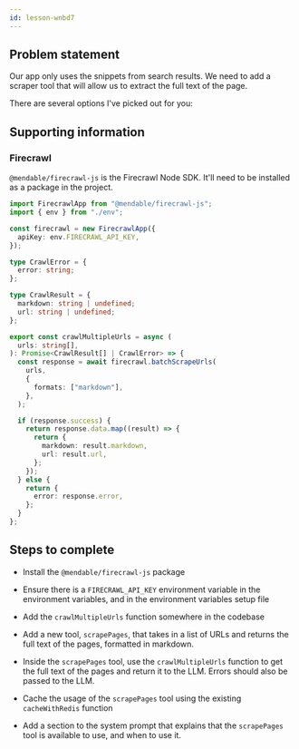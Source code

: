 ```yaml
---
id: lesson-wnbd7
---
```


## Problem statement

Our app only uses the snippets from search results. We need to add a scraper tool that will allow us to extract the full text of the page.

There are several options I've picked out for you:

## Supporting information

### Firecrawl

`@mendable/firecrawl-js` is the Firecrawl Node SDK. It'll need to be installed as a package in the project.

```ts
import FirecrawlApp from "@mendable/firecrawl-js";
import { env } from "./env";

const firecrawl = new FirecrawlApp({
  apiKey: env.FIRECRAWL_API_KEY,
});

type CrawlError = {
  error: string;
};

type CrawlResult = {
  markdown: string | undefined;
  url: string | undefined;
};

export const crawlMultipleUrls = async (
  urls: string[],
): Promise<CrawlResult[] | CrawlError> => {
  const response = await firecrawl.batchScrapeUrls(
    urls,
    {
      formats: ["markdown"],
    },
  );

  if (response.success) {
    return response.data.map((result) => {
      return {
        markdown: result.markdown,
        url: result.url,
      };
    });
  } else {
    return {
      error: response.error,
    };
  }
};
```

## Steps to complete

- Install the `@mendable/firecrawl-js` package

- Ensure there is a `FIRECRAWL_API_KEY` environment variable in the environment variables, and in the environment variables setup file

- Add the `crawlMultipleUrls` function somewhere in the codebase

- Add a new tool, `scrapePages`, that takes in a list of URLs and returns the full text of the pages, formatted in markdown.

- Inside the `scrapePages` tool, use the `crawlMultipleUrls` function to get the full text of the pages and return it to the LLM. Errors should also be passed to the LLM.

- Cache the usage of the `scrapePages` tool using the existing `cacheWithRedis` function

- Add a section to the system prompt that explains that the `scrapePages` tool is available to use, and when to use it.
